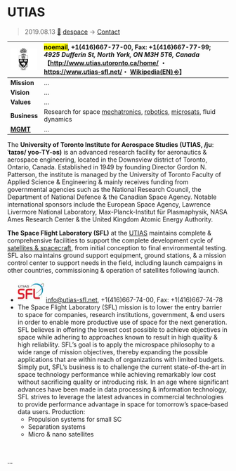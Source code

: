# UTIAS
> 2019.08.13 [🚀](../../index/index.md) [despace](../index.md) → [Contact](../contact.md)

|[![](../f/con/u/utias_logo1_thumb.jpg)](../f/con/u/utias_logo1.png)|<mark>noemail</mark>, +1(416)667-77-00, Fax: +1(416)667-77-99;<br> *4925 Dufferin St, North York, ON M3H 5T6, Canada*<br> 【<http://www.utias.utoronto.ca/home/> ・ <https://www.utias‑sfl.net/>・ [Wikipedia(EN) ⎆](https://en.wikipedia.org/wiki/University_of_Toronto_Institute_for_Aerospace_Studies)】|
|:--|:--|
|**Mission**|…|
|**Vision**|…|
|**Values**|…|
|**Business**|Research for space [mechatronics](../sc.md), [robotics](robots.md), [microsats](../sc.md), fluid dynamics|
|**[MGMT](../mgmt.md)**|…|

The **University of Toronto Institute for Aerospace Studies (UTIAS, /juːˈtaɪəs/ yoo-TY-əs)** is an advanced research facility for aeronautics & aerospace engineering, located in the Downsview district of Toronto, Ontario, Canada. Established in 1949 by founding Director Gordon N. Patterson, the institute is managed by the University of Toronto Faculty of Applied Science & Engineering & mainly receives funding from governmental agencies such as the National Research Council, the Department of National Defence & the Canadian Space Agency. Notable international sponsors include the European Space Agency, Lawrence Livermore National Laboratory, Max-Planck-Institut für Plasmaphysik, NASA Ames Research Center & the United Kingdom Atomic Energy Authority.

**The Space Flight Laboratory (SFL)** at the [UTIAS](utias.md) maintains complete & comprehensive facilities to support the complete development cycle of [satellites & spacecraft](../sc.md), from initial conception to final environmental testing. SFL also maintains ground support equipment, ground stations, & a mission control center to support needs in the field, including launch campaigns in other countries, commissioning & operation of satellites following launch.

   - [![](../f/con/u/utias_sfl_logo1_thumb.jpg)](../f/con/u/utias_sfl_logo1.png) <info@utias-sfl.net>, +1(416)667-74-00, Fax: +1(416)667-74-78
   - The Space Flight Laboratory (SFL) mission is to lower the entry barrier to space for companies, research institutions, government, & end users in order to enable more productive use of space for the next generation. SFL believes in offering the lowest cost possible to achieve objectives in space while adhering to approaches known to result in high quality & high reliability. SFL’s goal is to apply the microspace philosophy to a wide range of mission objectives, thereby expanding the possible applications that are within reach of organizations with limited budgets. Simply put, SFL’s business is to challenge the current state-of-the-art in space technology performance while achieving remarkably low cost without sacrificing quality or introducing risk. In an age where significant advances have been made in data processing & information technology, SFL strives to leverage the latest advances in commercial technologies to provide performance advantage in space for tomorrow’s space‑based data users. Production:
      - Propulsion systems for small SC
      - Separation systems
      - Micro & nano satellites

<p style="page-break-after:always"> </p>

…

